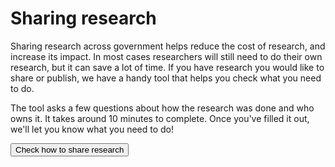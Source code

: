 # Sharing research #

Sharing research across government helps reduce the cost of research, and increase its impact. In most cases researchers will still need to do their own research, but it can save a lot of time. If you have research you would like to share or publish, we have a handy tool that helps you check what you need to do. 

The tool asks a few questions about how the research was done and who owns it. It takes around 10 minutes to complete. Once you've filled it out, we'll let you know what you need to do!

<a href="https://forms.gle/B6HtF3GudAsbEaEHA"><button class="au-btn">Check how to share research</button></a>



